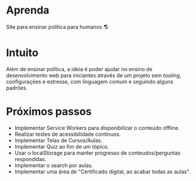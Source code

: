 # Aprenda
Site para ensinar política para humanos :earth_americas:

# Intuito
Além de ensinar política, a ideia é poder ajudar no ensino de desenvolvimento web para iniciantes através de um projeto sem _tooling_, configurações e estresse, com linguagem comum e seguindo alguns padrões.

# Próximos passos
* Implementar Service Workers para disponibilizar o conteúdo offline.
* Realizar testes de acessibilidade continuos.
* Implementar Telas de Cursos/Aulas.
* Implementar Quiz ao fim de um tópico.
* Usar o localStorage para manter progresso de conteudos/perguntas respondidas.
* Implementar o search por aulas.
* Implementar uma área de "Certificado digital, ao acabar todas as aulas".
